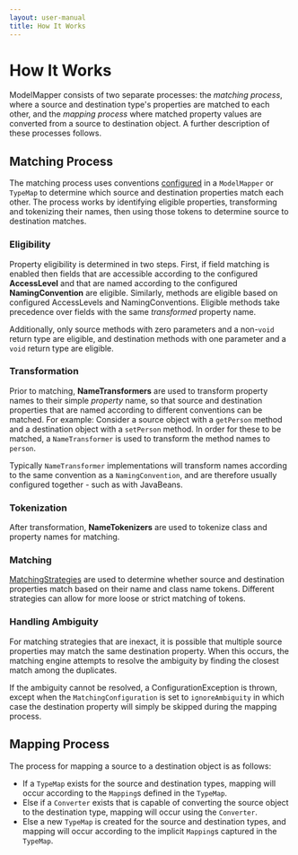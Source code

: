 ```yaml
---
layout: user-manual
title: How It Works
---
```


# How It Works

ModelMapper consists of two separate processes: the _matching process_, where a source and destination type's properties are matched to each other, and the _mapping process_ where matched property values are converted from a source to destination object. A further description of these processes follows.


## Matching Process

The matching process uses conventions [configured](/user-manual/configuration/) in a `ModelMapper` or `TypeMap` to determine which source and destination properties match each other. The process works by identifying eligible properties, transforming and tokenizing their names, then using those tokens to determine source to destination matches.

### Eligibility

Property eligibility is determined in two steps. First, if field matching is enabled then fields that are accessible according to the configured **AccessLevel** and that are named according to the configured **NamingConvention** are eligible. Similarly, methods are eligible based on configured AccessLevels and NamingConventions. Eligible methods take precedence over fields with the same _transformed_ property name.

Additionally, only source methods with zero parameters and a non-`void` return type are eligible, and destination methods with one parameter and a `void` return type are eligible.

### Transformation

Prior to matching, **NameTransformers** are used to transform property names to their simple _property_ name, so that source and destination properties that are named according to different conventions can be matched. For example: Consider a source object with a `getPerson` method and a destination object with a `setPerson` method. In order for these to be matched, a `NameTransformer` is used to transform the method names to `person`.

Typically `NameTransformer` implementations will transform names according to the same convention as a `NamingConvention`, and are therefore usually configured together - such as with JavaBeans.

### Tokenization

After transformation, **NameTokenizers** are used to tokenize class and property names for matching.

### Matching

[MatchingStrategies](/user-manual/configuration/#matching-strategies) are used to determine whether source and destination properties match based on their name and class name tokens. Different strategies can allow for more loose or strict matching of tokens.

### Handling Ambiguity

For matching strategies that are inexact, it is possible that multiple source properties may match the same destination property. When this occurs, the matching engine attempts to resolve the ambiguity by finding the closest match among the duplicates. 

If the ambiguity cannot be resolved, a ConfigurationException is thrown, except when the `MatchingConfiguration` is set to `ignoreAmbiguity` in which case the destination property will simply be skipped during the mapping process.

## Mapping Process

The process for mapping a source to a destination object is as follows:

 * If a `TypeMap` exists for the source and destination types, mapping will occur according to the `Mapping`s defined in the `TypeMap`.
 * Else if a `Converter` exists that is capable of converting the source object to the destination type, mapping will occur using the `Converter`.
 * Else a new `TypeMap` is created for the source and destination types, and mapping will occur according to the implicit `Mapping`s captured in the `TypeMap`.